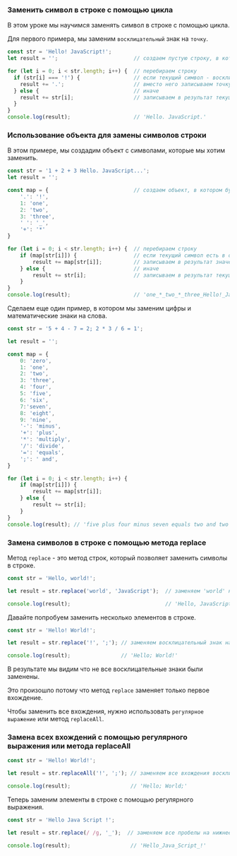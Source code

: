 ### Заменить символ в строке с помощью цикла

В этом уроке мы научимся заменять символ в строке с помощью цикла.

Для первого примера, мы заменим `восклицательный` знак на `точку`.

```javascript
const str = 'Hello! JavaScript!';
let result = '';                        // создаем пустую строку, в которую будем записывать результат

for (let i = 0; i < str.length; i++) {  // перебираем строку
  if (str[i] === '!') {                 // если текущий символ - восклицательный знак
    result += '.';                      // вместо него записываем точку
  } else {                              // иначе
    result += str[i];                   // записываем в результат текущий символ
  }
}
console.log(result);                    // 'Hello. JavaScript.'
```


### Использование объекта для замены символов строки

В этом примере, мы создадим объект с символами, которые мы хотим заменить.

```javascript
const str = '1 + 2 + 3 Hello. JavaScript...';
let result = '';

const map = {                           // создаем объект, в котором будут храниться замены
    '.': '!',
    1: 'one',
    2: 'two',
    3: 'three',
    ' ': '_',
    '+': '*'
}

for (let i = 0; i < str.length; i++) {  // перебираем строку
    if (map[str[i]]) {                  // если текущий символ есть в объекте
        result += map[str[i]];          // записываем в результат значение из объекта
    } else {                            // иначе
        result += str[i];               // записываем в результат текущий символ
    }
}
console.log(result);                    // 'one_*_two_*_three_Hello!_JavaScript!!!'
```

Сделаем еще один пример, в котором мы заменим цифры и математические знаки на слова.

```javascript
const str = '5 + 4 - 7 = 2; 2 * 3 / 6 = 1';

let result = '';

const map = {
    0: 'zero',
    1: 'one',
    2: 'two',
    3: 'three',
    4: 'four',
    5: 'five',
    6: 'six',
    7:'seven',
    8: 'eight',
    9: 'nine',
    '-': 'minus',
    '+': 'plus',
    '*': 'multiply',
    '/': 'divide',
    '=': 'equals',
    ';': ' and',
}

for (let i = 0; i < str.length; i++) {
    if (map[str[i]]) {
        result += map[str[i]];
    } else {
        result += str[i];
    }
}
console.log(result); // 'five plus four minus seven equals two and two multiply three divide six equals one'
```


### Замена символов в строке с помощью метода replace

Метод `replace` - это метод строк, который позволяет заменить символы в строке.

```javascript
const str = 'Hello, world!';

let result = str.replace('world', 'JavaScript');  // заменяем 'world' на 'JavaScript'

console.log(result);                              // 'Hello, JavaScript!'
```

Давайте попробуем заменить несколько элементов в строке.

```javascript
const str = 'Hello! World!';

let result = str.replace('!', ';'); // заменяем восклицательный знак на точку с запятой

console.log(result);                // 'Hello; World!'
```

В результате мы видим что не все восклицательные знаки были заменены. 

Это произошло потому что метод `replace` заменяет только первое вхождение.

Чтобы заменить все вхождения, нужно использовать `регулярное выражение` или метод `replaceAll`.


### Замена всех вхождений с помощью регулярного выражения или метода replaceAll

```javascript
const str = 'Hello! World!';

let result = str.replaceAll('!', ';'); // заменяем все вхождения восклицательного знака на точку с запятой

console.log(result);                   // 'Hello; World;'
```

Теперь заменим элементы в строке с помощью регулярного выражения.

```javascript
const str = 'Hello Java Script !';

let result = str.replace(/ /g, '_');  // заменяем все пробелы на нижнее подчеркивание

console.log(result);                   // 'Hello_Java_Script_!'
```
